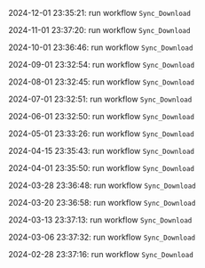 2024-12-01 23:35:21: run workflow `Sync_Download` 

2024-11-01 23:37:20: run workflow `Sync_Download` 

2024-10-01 23:36:46: run workflow `Sync_Download` 

2024-09-01 23:32:54: run workflow `Sync_Download` 

2024-08-01 23:32:45: run workflow `Sync_Download` 

2024-07-01 23:32:51: run workflow `Sync_Download` 

2024-06-01 23:32:50: run workflow `Sync_Download` 

2024-05-01 23:33:26: run workflow `Sync_Download` 

2024-04-15 23:35:43: run workflow `Sync_Download` 

2024-04-01 23:35:50: run workflow `Sync_Download` 

2024-03-28 23:36:48: run workflow `Sync_Download` 

2024-03-20 23:36:58: run workflow `Sync_Download` 

2024-03-13 23:37:13: run workflow `Sync_Download` 

2024-03-06 23:37:32: run workflow `Sync_Download` 

2024-02-28 23:37:16: run workflow `Sync_Download` 


